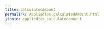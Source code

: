 ```yaml
---
title: calculatedAmount
permalink: AppliedTax.calculatedAmount.html
jsonid: appliedtax_calculatedamount
---
```

